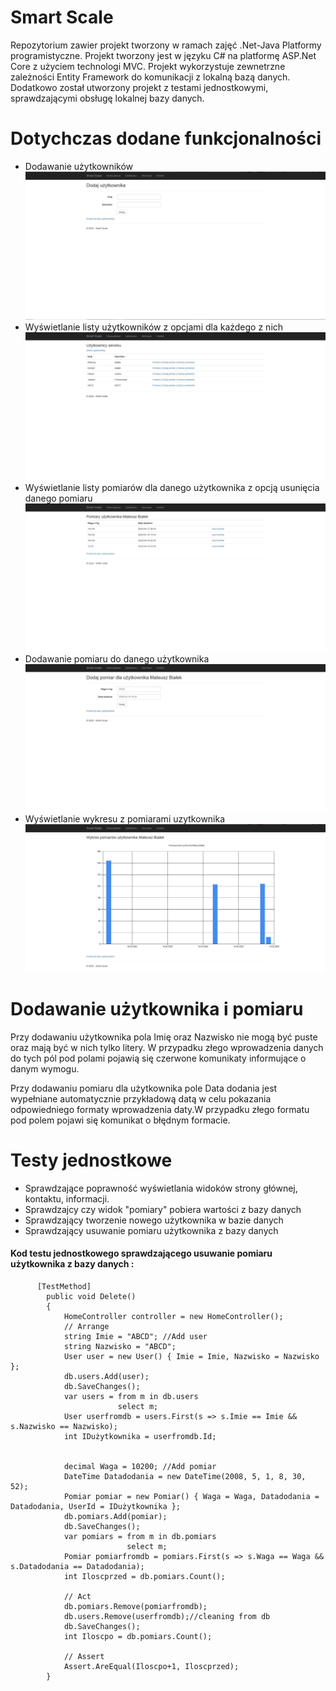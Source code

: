 # Smart Scale
Repozytorium zawier projekt tworzony w ramach zajęć .Net-Java Platformy programistyczne.
Projekt tworzony jest w języku C# na platformę ASP.Net Core z użyciem technologi MVC.
Projekt wykorzystuje zewnetrzne zależności Entity Framework do komunikacji z lokalną bazą danych.
Dodatkowo został utworzony projekt z testami jednostkowymi, sprawdzającymi obsługę lokalnej bazy danych.

# Dotychczas dodane funkcjonalności 
- Dodawanie użytkowników
![Dodawanie użytkownika](misc/AddUser.JPG)
- Wyświetlanie listy użytkowników z opcjami dla każdego z nich
![Lista użytkowników](misc/Users.JPG)
- Wyświetlanie listy pomiarów dla danego użytkownika z opcją usunięcia danego pomiaru
![Lista pomiarów użytkownika](misc/Pomiary.JPG)
- Dodawanie pomiaru do danego użytkownika
![Dodawanie pomiaru dla użytkownika](misc/AddPomiar.JPG)
- Wyświetlanie wykresu z pomiarami uzytkownika
![Wykres pomiarów użytkownika](misc/Wykres.JPG)

# Dodawanie użytkownika i pomiaru
Przy dodawaniu użytkownika pola Imię oraz Nazwisko nie mogą być puste oraz mają być w nich tylko litery.
W przypadku złego wprowadzenia danych do tych pól pod polami pojawią się czerwone komunikaty informujące o danym wymogu.

Przy dodawaniu pomiaru dla użytkownika pole Data dodania jest wypełniane automatycznie przykładową datą w celu pokazania odpowiedniego formaty wprowadzenia daty.W przypadku złego formatu pod polem pojawi się komunikat o błędnym formacie.

# Testy jednostkowe
- Sprawdzające poprawność wyświetlania widoków strony głównej, kontaktu, informacji. 
- Sprawdzajcy czy widok "pomiary" pobiera wartości z bazy danych 
- Sprawdzający tworzenie nowego użytkownika w bazie danych
- Sprawdzający usuwanie pomiaru użytkownika z bazy danych

#### Kod testu jednostkowego sprawdzającego usuwanie pomiaru użytkownika z bazy danych :

```
      [TestMethod]
        public void Delete()
        {
            HomeController controller = new HomeController();
            // Arrange
            string Imie = "ABCD"; //Add user
            string Nazwisko = "ABCD";
            User user = new User() { Imie = Imie, Nazwisko = Nazwisko };
            db.users.Add(user);
            db.SaveChanges();
            var users = from m in db.users
                        select m;
            User userfromdb = users.First(s => s.Imie == Imie && s.Nazwisko == Nazwisko);
            int IDużytkownika = userfromdb.Id;


            decimal Waga = 10200; //Add pomiar
            DateTime Datadodania = new DateTime(2008, 5, 1, 8, 30, 52);
            Pomiar pomiar = new Pomiar() { Waga = Waga, Datadodania = Datadodania, UserId = IDużytkownika };
            db.pomiars.Add(pomiar);
            db.SaveChanges();
            var pomiars = from m in db.pomiars
                          select m;
            Pomiar pomiarfromdb = pomiars.First(s => s.Waga == Waga && s.Datadodania == Datadodania);
            int Iloscprzed = db.pomiars.Count();

            // Act
            db.pomiars.Remove(pomiarfromdb);
            db.users.Remove(userfromdb);//cleaning from db
            db.SaveChanges();
            int Iloscpo = db.pomiars.Count();

            // Assert
            Assert.AreEqual(Iloscpo+1, Iloscprzed);
        }
```

